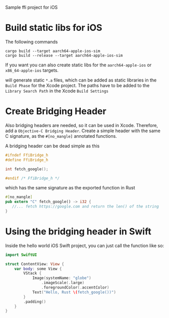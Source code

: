 Sample ffi project for iOS

# Build static libs for iOS

The following commands

```
cargo build --target aarch64-apple-ios-sim
cargo build --release --target aarch64-apple-ios-sim
```

If you want you can also create static libs for the 
`aarch64-apple-ios` or `x86_64-apple-ios` targets.

will generate static `*.a` files, which can be added as static libraries in the `Build Phase`
for the Xcode project.
The paths have to be added to the `Library Search Path` in the Xcode `Build Settings`

# Create Bridging Header

Also bridging headers are needed, so it can be used in Xcode. Therefore, add a `Objective-C Bridging Header`.
Create a simple header with the same C signature, as the `#[no_mangle]` annotated functions.

A bridging header can be dead simple as this 

```C
#ifndef FfiBridge_h
#define FfiBridge_h

int fetch_google();

#endif /* FfiBridge_h */
```

which has the same signature as the exported function in Rust

```Rust
#[no_mangle]
pub extern "C" fetch_google() -> i32 {
   //... fetch https://google.com and return the len() of the string
}
```

# Using the bridging header in Swift

Inside the hello world iOS Swift project, you can just call the function like so:

```Swift
import SwiftUI

struct ContentView: View {
    var body: some View {
        VStack {
            Image(systemName: "globe")
                .imageScale(.large)
                .foregroundColor(.accentColor)
            Text("Hello, Rust \(fetch_google())")
        }
        .padding()
    }
}
```